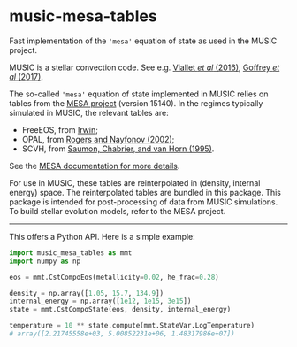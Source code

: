 # music-mesa-tables

Fast implementation of the `'mesa'` equation of state as used in the MUSIC
project.

MUSIC is a stellar convection code. See e.g.
[Viallet _et al_ (2016)](https://doi.org/10.1051/0004-6361/201527339),
[Goffrey _et al_ (2017)](https://doi.org/10.1051/0004-6361/201628960).

The so-called `'mesa'` equation of state implemented in MUSIC relies on tables
from the [MESA project](https://docs.mesastar.org) (version 15140).
In the regimes typically simulated in MUSIC, the relevant tables are:

- FreeEOS, from [Irwin](http://freeeos.sourceforge.net/);
- OPAL, from [Rogers and Nayfonov (2002)](https://doi.org/10.1086/341894);
- SCVH, from [Saumon, Chabrier, and van Horn (1995)](https://doi.org/10.1086/192204).

See the [MESA documentation for more details](https://docs.mesastar.org/en/r15140/eos/overview.html).

For use in MUSIC, these tables are reinterpolated in (density, internal energy)
space. The reinterpolated tables are bundled in this package. This package is
intended for post-processing of data from MUSIC simulations. To build stellar
evolution models, refer to the MESA project.

---

This offers a Python API. Here is a simple example:

```python
import music_mesa_tables as mmt
import numpy as np

eos = mmt.CstCompoEos(metallicity=0.02, he_frac=0.28)

density = np.array([1.05, 15.7, 134.9])
internal_energy = np.array([1e12, 1e15, 3e15])
state = mmt.CstCompoState(eos, density, internal_energy)

temperature = 10 ** state.compute(mmt.StateVar.LogTemperature)
# array([2.21745558e+03, 5.00852231e+06, 1.48317986e+07])
```
